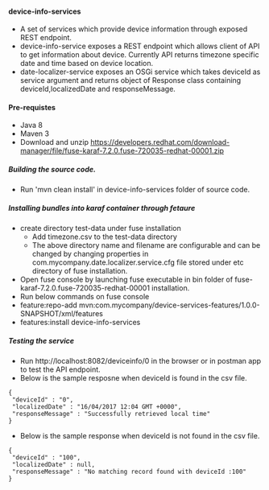 #### device-info-services
* A set of services which provide device information through exposed REST endpoint.
* device-info-service exposes a REST endpoint which allows client of API to get information about device. Currently API returns timezone specific date and time based on device location.
* date-localizer-service exposes an OSGi service which takes deviceId as service argument and returns object of Response class containing deviceId,localizedDate and responseMessage.

#### Pre-requistes

* Java 8
* Maven 3
* Download and unzip https://developers.redhat.com/download-manager/file/fuse-karaf-7.2.0.fuse-720035-redhat-00001.zip

##### Building the source code.
* Run 'mvn clean install' in device-info-services folder of source code.

##### Installing bundles into karaf container through fetaure
* create directory test-data under fuse installation
  * Add timezone.csv to the test-data directory
  * The above directory name and filename are configurable and can be changed by changing properties in com.mycompany.date.localizer.service.cfg file stored under etc directory of fuse installation.
* Open fuse console by launching fuse executable in bin folder of fuse-karaf-7.2.0.fuse-720035-redhat-00001 installation.
* Run below commands on fuse console
 * feature:repo-add mvn:com.mycompany/device-services-features/1.0.0-SNAPSHOT/xml/features
 * features:install device-info-services
 
##### Testing the service

* Run http://localhost:8082/deviceinfo/0 in the browser or in postman app to test the API endpoint.
* Below is the sample resposne when deviceId is found in the csv file.
 ```
 {
  "deviceId" : "0",
  "localizedDate" : "16/04/2017 12:04 GMT +0000",
  "responseMessage" : "Successfully retrieved local time"
 }
 ```
 
 * Below is the sample response when deviceId is not found in the csv file.
 ```
 {
  "deviceId" : "100",
  "localizedDate" : null,
  "responseMessage" : "No matching record found with deviceId :100"
 }
 ```

